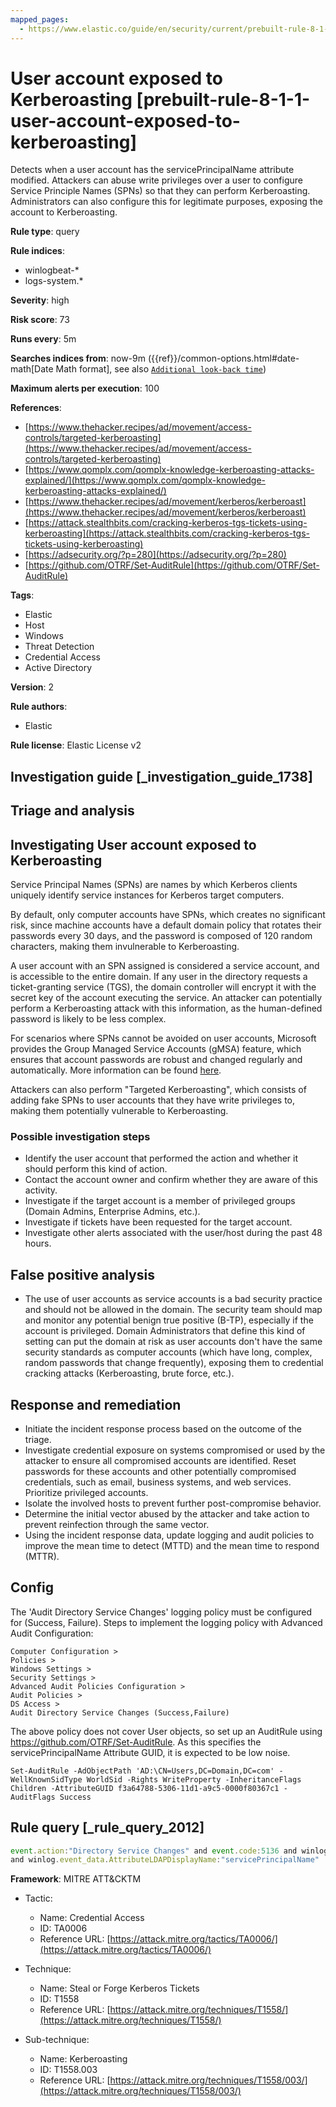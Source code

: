 ```yaml
---
mapped_pages:
  - https://www.elastic.co/guide/en/security/current/prebuilt-rule-8-1-1-user-account-exposed-to-kerberoasting.html
---
```


# User account exposed to Kerberoasting [prebuilt-rule-8-1-1-user-account-exposed-to-kerberoasting]

Detects when a user account has the servicePrincipalName attribute modified. Attackers can abuse write privileges over a user to configure Service Principle Names (SPNs) so that they can perform Kerberoasting. Administrators can also configure this for legitimate purposes, exposing the account to Kerberoasting.

**Rule type**: query

**Rule indices**:

* winlogbeat-*
* logs-system.*

**Severity**: high

**Risk score**: 73

**Runs every**: 5m

**Searches indices from**: now-9m ({{ref}}/common-options.html#date-math[Date Math format], see also [`Additional look-back time`](docs-content://solutions/security/detect-and-alert/create-detection-rule.md#rule-schedule))

**Maximum alerts per execution**: 100

**References**:

* [https://www.thehacker.recipes/ad/movement/access-controls/targeted-kerberoasting](https://www.thehacker.recipes/ad/movement/access-controls/targeted-kerberoasting)
* [https://www.qomplx.com/qomplx-knowledge-kerberoasting-attacks-explained/](https://www.qomplx.com/qomplx-knowledge-kerberoasting-attacks-explained/)
* [https://www.thehacker.recipes/ad/movement/kerberos/kerberoast](https://www.thehacker.recipes/ad/movement/kerberos/kerberoast)
* [https://attack.stealthbits.com/cracking-kerberos-tgs-tickets-using-kerberoasting](https://attack.stealthbits.com/cracking-kerberos-tgs-tickets-using-kerberoasting)
* [https://adsecurity.org/?p=280](https://adsecurity.org/?p=280)
* [https://github.com/OTRF/Set-AuditRule](https://github.com/OTRF/Set-AuditRule)

**Tags**:

* Elastic
* Host
* Windows
* Threat Detection
* Credential Access
* Active Directory

**Version**: 2

**Rule authors**:

* Elastic

**Rule license**: Elastic License v2

## Investigation guide [_investigation_guide_1738]

## Triage and analysis

## Investigating User account exposed to Kerberoasting

Service Principal Names (SPNs) are names by which Kerberos clients uniquely identify service instances for Kerberos target
computers.

By default, only computer accounts have SPNs, which creates no significant risk, since machine accounts have a default
domain policy that rotates their passwords every 30 days, and the password is composed of 120 random characters, making
them invulnerable to Kerberoasting.

A user account with an SPN assigned is considered a service account, and is accessible to the entire domain. If any
user in the directory requests a ticket-granting service (TGS), the domain controller will encrypt it with the secret
key of the account executing the service. An attacker can potentially perform a Kerberoasting attack with this
information, as the human-defined password is likely to be less complex.

For scenarios where SPNs cannot be avoided on user accounts, Microsoft provides the Group Managed Service Accounts (gMSA)
feature, which ensures that account passwords are robust and changed regularly and automatically. More information can
be found [here](https://docs.microsoft.com/en-us/windows-server/security/group-managed-service-accounts/group-managed-service-accounts-overview).

Attackers can also perform "Targeted Kerberoasting", which consists of adding fake SPNs to user accounts that they have
write privileges to, making them potentially vulnerable to Kerberoasting.

### Possible investigation steps

- Identify the user account that performed the action and whether it should perform this kind of action.
- Contact the account owner and confirm whether they are aware of this activity.
- Investigate if the target account is a member of privileged groups (Domain Admins, Enterprise Admins, etc.).
- Investigate if tickets have been requested for the target account.
- Investigate other alerts associated with the user/host during the past 48 hours.

## False positive analysis

- The use of user accounts as service accounts is a bad security practice and should not be allowed in the domain. The
security team should map and monitor any potential benign true positive (B-TP), especially if the account is privileged.
Domain Administrators that define this kind of setting can put the domain at risk as user accounts don't have the same
security standards as computer accounts (which have long, complex, random passwords that change frequently), exposing
them to credential cracking attacks (Kerberoasting, brute force, etc.).

## Response and remediation

- Initiate the incident response process based on the outcome of the triage.
- Investigate credential exposure on systems compromised or used by the attacker to ensure all compromised accounts are
identified. Reset passwords for these accounts and other potentially compromised credentials, such as email, business
systems, and web services. Prioritize privileged accounts.
- Isolate the involved hosts to prevent further post-compromise behavior.
- Determine the initial vector abused by the attacker and take action to prevent reinfection through the same vector.
- Using the incident response data, update logging and audit policies to improve the mean time to detect (MTTD) and the
mean time to respond (MTTR).

## Config

The 'Audit Directory Service Changes' logging policy must be configured for (Success, Failure).
Steps to implement the logging policy with Advanced Audit Configuration:

```
Computer Configuration >
Policies >
Windows Settings >
Security Settings >
Advanced Audit Policies Configuration >
Audit Policies >
DS Access >
Audit Directory Service Changes (Success,Failure)
```

The above policy does not cover User objects, so set up an AuditRule using https://github.com/OTRF/Set-AuditRule.
As this specifies the servicePrincipalName Attribute GUID, it is expected to be low noise.

```
Set-AuditRule -AdObjectPath 'AD:\CN=Users,DC=Domain,DC=com' -WellKnownSidType WorldSid -Rights WriteProperty -InheritanceFlags Children -AttributeGUID f3a64788-5306-11d1-a9c5-0000f80367c1 -AuditFlags Success
```

## Rule query [_rule_query_2012]

```js
event.action:"Directory Service Changes" and event.code:5136 and winlog.event_data.ObjectClass:"user"
and winlog.event_data.AttributeLDAPDisplayName:"servicePrincipalName"
```

**Framework**: MITRE ATT&CKTM

* Tactic:

    * Name: Credential Access
    * ID: TA0006
    * Reference URL: [https://attack.mitre.org/tactics/TA0006/](https://attack.mitre.org/tactics/TA0006/)

* Technique:

    * Name: Steal or Forge Kerberos Tickets
    * ID: T1558
    * Reference URL: [https://attack.mitre.org/techniques/T1558/](https://attack.mitre.org/techniques/T1558/)

* Sub-technique:

    * Name: Kerberoasting
    * ID: T1558.003
    * Reference URL: [https://attack.mitre.org/techniques/T1558/003/](https://attack.mitre.org/techniques/T1558/003/)



